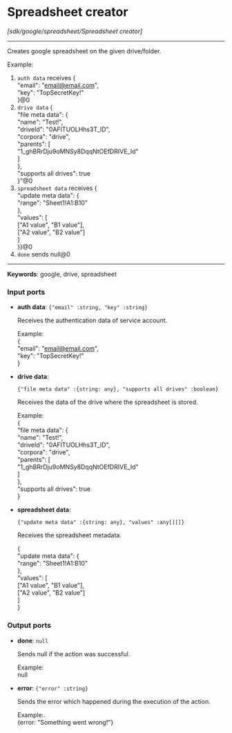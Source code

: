 # Spreadsheet creator

_[sdk/google/spreadsheet/Spreadsheet creator]_

---

Creates google spreadsheet on the given drive/folder.  
  
Example:  
1. `auth data` receives {  
  "email": "email@email.com",  
  "key": "TopSecretKey!"  
}@0   
2. `drive data` {  
  "file meta data": {  
    "name": "Test!",  
    "driveId": "0AFITUOLHhs3T_ID",  
    "corpora": "drive",  
    "parents": [  
      "1_ghBRrDju9oMNSy8DqqNtOEfDRIVE_Id"  
    ]  
  },  
  "supports all drives": true  
}"@0  
3. `spreadsheet data` receives {  
  "update meta data": {  
    "range": "Sheet1!A1:B10"  
  },  
  "values": [  
    ["A1 value", "B1 value"],  
    ["A2 value", "B2 value"]  
  ]  
}}@0   
4. `done` sends null@0   

---

__Keywords__: google, drive, spreadsheet

### Input ports

* __auth data__: ` {"email" :string, "key" :string} `

    Receives the authentication data of service account.  
      
    Example:   
    {  
      "email": "email@email.com",  
      "key": "TopSecretKey!"  
    }  


* __drive data__: 
    ```
    {"file meta data" :{string: any}, "supports all drives" :boolean}
    ```

    Receives the data of the drive where the spreadsheet is stored.  
      
      
    Example:  
    {  
      "file meta data": {  
        "name": "Test!",  
        "driveId": "0AFITUOLHhs3T_ID",  
        "corpora": "drive",  
        "parents": [  
          "1_ghBRrDju9oMNSy8DqqNtOEfDRIVE_Id"  
        ]  
      },  
      "supports all drives": true  
    }  


* __spreadsheet data__: 
    ```
    {"update meta data" :{string: any}, "values" :any[][]}
    ```

    Receives the spreadsheet metadata.  
      
    {  
      "update meta data": {  
        "range": "Sheet1!A1:B10"  
      },  
      "values": [  
        ["A1 value", "B1 value"],  
        ["A2 value", "B2 value"]  
      ]  
    }  
      

### Output ports

* __done__: ` null `

    Sends null if the action was successful.  
      
    Example:  
    null  


* __error__: ` {"error" :string} `

    Sends the error which happened during the execution of the action.  
      
    Example:.  
    {error: "Something went wrong!"}  

